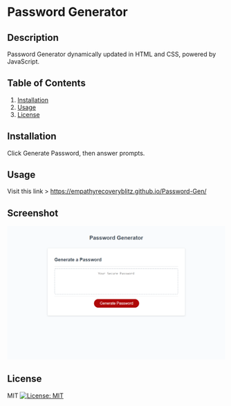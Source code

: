
  # Password Generator

  ## Description 
  Password Generator dynamically updated in HTML and CSS, powered by JavaScript.
  
  ## Table of Contents
  1. [Installation](#Installation)
  2. [Usage](#Usage)
  3. [License](#License)
  
  ## Installation
  Click Generate Password, then answer prompts.

  ## Usage
  Visit this link > https://empathyrecoveryblitz.github.io/Password-Gen/

  ## Screenshot
  ![Generator Screenshot](/assets/images/dq1MUL3cfZ.png)

  ## License
  MIT [![License: MIT](https://img.shields.io/badge/License-MIT-yellow.svg)](https://opensource.org/licenses/MIT)

